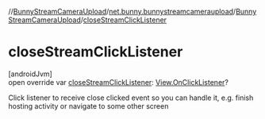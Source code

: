 //[BunnyStreamCameraUpload](../../../index.md)/[net.bunny.bunnystreamcameraupload](../index.md)/[BunnyStreamCameraUpload](index.md)/[closeStreamClickListener](close-stream-click-listener.md)

# closeStreamClickListener

[androidJvm]\
open override var [closeStreamClickListener](close-stream-click-listener.md): [View.OnClickListener](https://developer.android.com/reference/kotlin/android/view/View.OnClickListener.html)?

Click listener to receive close clicked event so you can handle it, e.g. finish hosting activity or navigate to some other screen